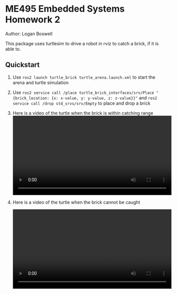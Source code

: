 # ME495 Embedded Systems Homework 2
Author: Logan Boswell

This package uses turtlesim to drive a robot in rviz to catch a brick, if it is able to.

## Quickstart
1. Use `ros2 launch turtle_brick turtle_arena.launch.xml` to start the arena and turtle simulation
2. Use `ros2 service call /place turtle_brick_interfaces/srv/Place "{brick_location: {x: x-value, y: y-value, z: z-value}}"` and `ros2 service call /drop std_srvs/srv/Empty` to place and drop a brick
3. Here is a video of the turtle when the brick is within catching range
   <video src="https://github-production-user-asset-6210df.s3.amazonaws.com/181179449/381034686-bf12cb5a-fbd4-4de1-b234-e39c383f54ae.mp4?X-Amz-Algorithm=AWS4-HMAC-SHA256&X-Amz-Credential=AKIAVCODYLSA53PQK4ZA%2F20241029%2Fus-east-1%2Fs3%2Faws4_request&X-Amz-Date=20241029T080729Z&X-Amz-Expires=300&X-Amz-Signature=2ba656d7bfefc38574fd3f971ebd3c69345da9feee4717f0446775fbd0e42d0f&X-Amz-SignedHeaders=host" width="500" />

4. Here is a video of the turtle when the brick cannot be caught

   <video src="https://github-production-user-asset-6210df.s3.amazonaws.com/181179449/381034975-859a523e-5577-4440-8df5-b089464ec17d.mp4?X-Amz-Algorithm=AWS4-HMAC-SHA256&X-Amz-Credential=AKIAVCODYLSA53PQK4ZA%2F20241029%2Fus-east-1%2Fs3%2Faws4_request&X-Amz-Date=20241029T080822Z&X-Amz-Expires=300&X-Amz-Signature=d94ea45dc6cdab5d96c858976e6c157bebef68b993be06f92276f0fe72ea64d9&X-Amz-SignedHeaders=host" width="500" />